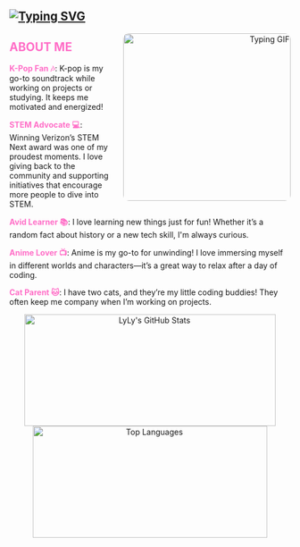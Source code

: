 ## [![Typing SVG](https://readme-typing-svg.demolab.com/?lines=Hi,+I'm+LyLy;Welcome+to+my+GitHub!&color=FF6EC7&size=30)](https://git.io/typing-svg)

<p align="right"
  <a href="https://github.com/ltlely">
    <img src="https://github.com/user-attachments/assets/849899ad-8c5d-4ff9-9fe0-bbc1b57c5cb1" alt="Typing GIF" width="300" style="border-radius: 10px; float: right; margin-left: 20px;"/>
  </a>
</p>

<h2 style="color: #FF6EC7;">ABOUT ME</h2>
<p><strong style="color: #FF6EC7;">K-Pop Fan 🎶</strong>: K-pop is my go-to soundtrack while working on projects or studying. It keeps me motivated and energized!</p>
<p><strong style="color: #FF6EC7;">STEM Advocate 💻</strong>: Winning Verizon’s STEM Next award was one of my proudest moments. I love giving back to the community and supporting initiatives that encourage more people to dive into STEM.</p>
<p><strong style="color: #FF6EC7;">Avid Learner 📚</strong>: I love learning new things just for fun! Whether it’s a random fact about history or a new tech skill, I'm always curious.</p>
<p><strong style="color: #FF6EC7;">Anime Lover 📺</strong>: Anime is my go-to for unwinding! I love immersing myself in different worlds and characters—it’s a great way to relax after a day of coding.</p>
<p><strong style="color: #FF6EC7;">Cat Parent 🐱</strong>: I have two cats, and they’re my little coding buddies! They often keep me company when I’m working on projects.</p>


<p align="center">
  <a href="https://github.com/ltlely">
    <img src="https://github-readme-stats.vercel.app/api?username=ltlely&show_icons=true&theme=radical" alt="LyLy's GitHub Stats" width="450px" height="200px"/>
  </a>
  <a href="https://github.com/ltlely">
    <img src="https://github-readme-stats.vercel.app/api/top-langs/?username=ltlely&layout=compact&theme=radical" alt="Top Languages" width="420px" height="200px"/>
  </a>
</p>











